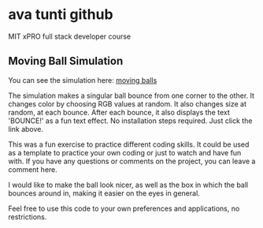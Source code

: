 # ava tunti github
MIT xPRO full stack developer course

## Moving Ball Simulation
You can see the simulation here: [moving balls](https://ava-tunti.github.io/module2-ball/)

The simulation makes a singular ball bounce from one corner to the other. It changes color by choosing RGB values at random. It also changes size at random, at each bounce. After each bounce, it also displays the text 'BOUNCE!' as a fun text effect. No installation steps required. Just click the link above. 

This was a fun exercise to practice different coding skills. It could be used as a template to practice your own coding or just to watch and have fun with. If you have any questions or comments on the project, you can leave a comment here.

I would like to make the ball look nicer, as well as the box in which the ball bounces around in, making it easier on the eyes in general.

Feel free to use this code to your own preferences and applications, no restrictions.
